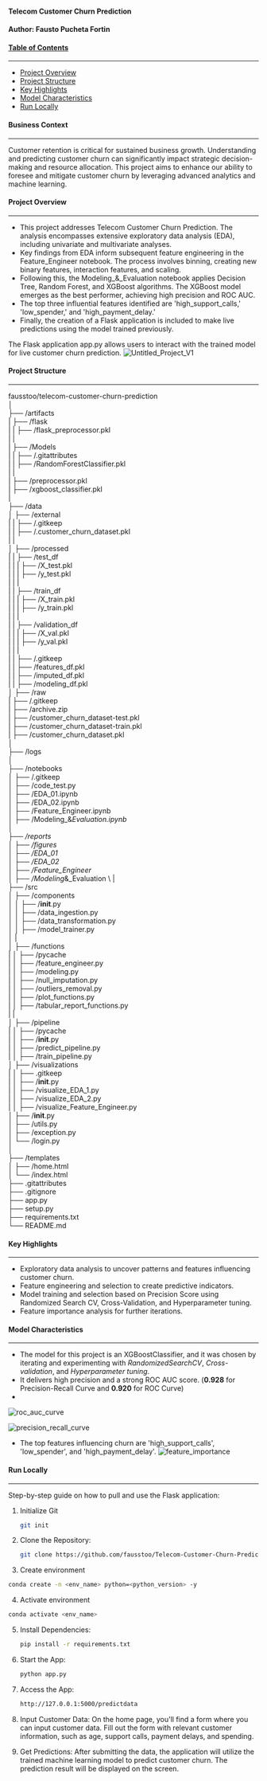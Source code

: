 #### **Telecom Customer Churn Prediction**
#### Author: **Fausto Pucheta Fortin**


#### <u>**Table of Contents**</u>
---
- [Project Overview](#Project-Overview)
- [Project Structure](#Project-Structure)
- [Key Highlights](#Key-Highlights)
- [Model Characteristics](#Model-Characteristics)
- [Run Locally](#Run-Locally)


#### **Business Context**
---
Customer retention is critical for sustained business growth. Understanding and predicting customer churn can significantly impact strategic decision-making and resource allocation. This project aims to enhance our ability to foresee and mitigate customer churn by leveraging advanced analytics and machine learning.


#### **Project Overview**
---
- This project addresses Telecom Customer Churn Prediction. The analysis encompasses extensive exploratory data analysis (EDA), including univariate and multivariate analyses.
- Key findings from EDA inform subsequent feature engineering in the Feature_Engineer notebook. The process involves binning, creating new binary features, interaction features, and scaling.
-  Following this, the Modeling_&_Evaluation notebook applies Decision Tree, Random Forest, and XGBoost algorithms. The XGBoost model emerges as the best performer, achieving high precision and ROC AUC.
-  The top three influential features identified are 'high_support_calls,' 'low_spender,' and 'high_payment_delay.' 
- Finally, the creation of a Flask application is included to make live predictions using the model trained previously.

The Flask application app.py allows users to interact with the trained model for live customer churn prediction.
![Untitled_Project_V1](https://github.com/fausstoo/Telecom-Customer-Churn-Prediction/assets/59534169/9d0ba389-91ae-4612-965e-576227772f69)


#### **Project Structure** 
---
fausstoo/telecom-customer-churn-prediction \
│ \
├── /artifacts \
|   ├── /flask \
|   |   ├── /flask_preprocessor.pkl \
|   | \
|   ├── /Models \
|   |   ├── /.gitattributes \
|   |   ├── /RandomForestClassifier.pkl \
|   | \
|   ├── /preprocessor.pkl \
|   ├── /xgboost_classifier.pkl \
| \
├── /data \
│   ├── /external \
|   |   ├── /.gitkeep \
|   |   ├── /.customer_churn_dataset.pkl \
|   | \
│   ├── /processed \
|   |   ├── /test_df \
|   |   |   ├── /X_test.pkl \
|   |   |   ├── /y_test.pkl \
|   |   | \
|   |   ├── /train_df \
|   |   |   ├── /X_train.pkl \
|   |   |   ├── /y_train.pkl \
|   |   | \
|   |   ├── /validation_df \
|   |   |   ├── /X_val.pkl \
|   |   |   ├── /y_val.pkl \
|   |   |   \
|   |   ├── /.gitkeep \
|   |   ├── /features_df.pkl \
|   |   ├── /imputed_df.pkl \
|   |   ├── /modeling_df.pkl \
│   ├── /raw \
|      ├── /.gitkeep \
|      ├── /archive.zip \
|      ├── /customer_churn_dataset-test.pkl \
|      ├── /customer_churn_dataset-train.pkl \
|      ├── /customer_churn_dataset.pkl \
│ \
├── /logs \
│ \
├── /notebooks \
│   ├── /.gitkeep \
│   ├── /code_test.py \
│   ├── /EDA_01.ipynb \
│   ├── /EDA_02.ipynb \
│   ├── /Feature_Engineer.ipynb \
│   ├── /Modeling_&_Evaluation.ipynb \
│ \
├── /reports \
│   ├── /figures \
│   ├── /EDA_01 \
│   ├── /EDA_02 \
│   ├── /Feature_Engineer \
│   ├── /Modeling_&_Evaluation \ 
| \
├── /src \
│   ├── /components \
│   │   ├── /__init__.py \
│   │   ├── /data_ingestion.py \
│   │   ├── /data_transformation.py \
│   │   ├── /model_trainer.py \
│   | \
│   ├── /functions \
|   │   ├── /pycache \
|   │   ├── /feature_engineer.py \
|   │   ├── /modeling.py \
|   │   ├── /null_imputation.py \
|   │   ├── /outliers_removal.py \
|   │   ├── /plot_functions.py \
|   │   ├── /tabular_report_functions.py \
|   | \
│   ├── /pipeline \
|   │   ├── /pycache \
|   │   ├── /__init__.py \
|   │   ├── /predict_pipeline.py \
|   │   ├── /train_pipeline.py \
│   ├── /visualizations \
|   │   ├── .gitkeep \
|   │   ├── /__init__.py \
|   │   ├── /visualize_EDA_1.py \
|   │   ├── /visualize_EDA_2.py \
|   │   ├── /visualize_Feature_Engineer.py \
│   ├── /__init__.py \
│   ├── /utils.py \
│   ├── /exception.py \
│   └── /login.py \
│ \
├── /templates \
│   ├── /home.html \
│   └── /index.html \
├── .gitattributes \
├── .gitignore \
├── app.py \
├── setup.py \
├── requirements.txt \
└── README.md 

#### **Key Highlights**
---
- Exploratory data analysis to uncover patterns and features influencing customer churn.
- Feature engineering and selection to create predictive indicators.
- Model training and selection based on Precision Score using Randomized Search CV, Cross-Validation, and Hyperparameter tuning.
- Feature importance analysis for further iterations.


#### **Model Characteristics**
---
- The model for this project is an XGBoostClassifier, and it was chosen by iterating and experimenting with *RandomizedSearchCV*, *Cross-validation*, and *Hyperparameter tuning*.
- It delivers high precision and a strong ROC AUC score. (**0.928** for Precision-Recall Curve and **0.920** for ROC Curve)
- 
![roc_auc_curve](https://github.com/fausstoo/Telecom-Customer-Churn-Prediction/assets/59534169/1643e6ec-db6a-433b-ad8a-9420208590bc)

![precision_recall_curve](https://github.com/fausstoo/Telecom-Customer-Churn-Prediction/assets/59534169/b9f7ea54-aa8a-4a3c-a8d6-814ed63e3e0a)
  
- The top features influencing churn are 'high_support_calls', 'low_spender', and 'high_payment_delay'.
![feature_importance](https://github.com/fausstoo/Telecom-Customer-Churn-Prediction/assets/59534169/37ca26b7-c27a-451d-a93f-3afe05a2c7b1)


#### **Run Locally**
---
Step-by-step guide on how to pull and use the Flask application: 
1. Initialize Git 
   ```bash
   git init
   ```
   
2. Clone the Repository: 
   ```bash
   git clone https://github.com/fausstoo/Telecom-Customer-Churn-Prediction.git
   ```
   
3. Create environment
```bash
conda create -n <env_name> python=<python_version> -y
```

4. Activate environment
```bash
conda activate <env_name>
```

5. Install Dependencies: 
   ```bash
   pip install -r requirements.txt
   ```
   
6. Start the App: 
   ```bash
   python app.py
   ```
   
7. Access the App: 
   ```bash
   http://127.0.0.1:5000/predictdata
   ```
   
8. Input Customer Data: 
On the home page, you'll find a form where you can input customer data. Fill out the form with relevant customer information, such as age, support calls, payment delays, and spending.

9. Get Predictions: 
After submitting the data, the application will utilize the trained machine learning model to predict customer churn. The prediction result will be displayed on the screen.
